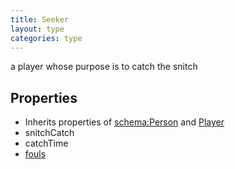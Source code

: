 ```yaml
---
title: Seeker
layout: type
categories: type
---
```


a player whose purpose is to catch the snitch

## Properties

*   Inherits properties of [schema:Person](http://schema.org/Person) and [Player](Player)
*   snitchCatch
*   catchTime
*   [fouls](fouls)
